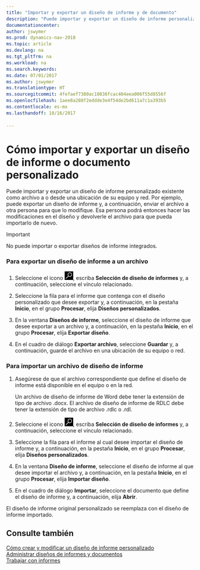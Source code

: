 ```yaml
---
title: "Importar y exportar un diseño de informe y de documento"
description: "Puede importar y exportar un diseño de informe personalizado existente como archivo a o desde una ubicación de su equipo y red."
documentationcenter: 
author: jswymer
ms.prod: dynamics-nav-2018
ms.topic: article
ms.devlang: na
ms.tgt_pltfrm: na
ms.workload: na
ms.search.keywords: 
ms.date: 07/01/2017
ms.author: jswymer
ms.translationtype: HT
ms.sourcegitcommit: 4fefaef7380ac10836fcac404eea006f55d8556f
ms.openlocfilehash: 1aee8a288f2eddde3e4f54de2bd611a7c1a393b5
ms.contentlocale: es-mx
ms.lasthandoff: 10/16/2017

---
```

# <a name="how-to-import-and-export-a-report-or-document-layout"></a>Cómo importar y exportar un diseño de informe o documento personalizado
Puede importar y exportar un diseño de informe personalizado existente como archivo a o desde una ubicación de su equipo y red. Por ejemplo, puede exportar un diseño de informe y, a continuación, enviar el archivo a otra persona para que lo modifique. Esa persona podrá entonces hacer las modificaciones en el diseño y devolverle el archivo para que pueda importarlo de nuevo.  
  
> [!IMPORTANT]  
>  No puede importar o exportar diseños de informe integrados.  
  
### <a name="to-export-a-report-layout-to-a-file"></a>Para exportar un diseño de informe a un archivo  
  
1.  Seleccione el icono ![Buscar página o informe](media/ui-search/search_small.png "icono Buscar página o informe"), escriba **Selección de diseño de informes** y, a continuación, seleccione el vínculo relacionado.  
  
2.  Seleccione la fila para el informe que contenga con el diseño personalizado que desee exportar y, a continuación, en la pestaña **Inicio**, en el grupo **Procesar**, elija **Diseños personalizados**.  
  
3.  En la ventana **Diseños de informe**, seleccione el diseño de informe que desee exportar a un archivo y, a continuación, en la pestaña **Inicio**, en el grupo **Procesar**, elija **Exportar diseño**.  
  
4.  En el cuadro de diálogo **Exportar archivo**, seleccione **Guardar** y, a continuación, guarde el archivo en una ubicación de su equipo o red.  
  
### <a name="to-import-a-report-layout-file"></a>Para importar un archivo de diseño de informe  
  
1.  Asegúrese de que el archivo correspondiente que define el diseño de informe está disponible en el equipo o en la red.  
  
     Un archivo de diseño de informe de Word debe tener la extensión de tipo de archivo .docx. El archivo de diseño de informe de RDLC debe tener la extensión de tipo de archivo .rdlc o .rdl.  
  
2.  Seleccione el icono ![Buscar página o informe](media/ui-search/search_small.png "icono Buscar página o informe"), escriba **Selección de diseño de informes** y, a continuación, seleccione el vínculo relacionado.  
  
3.  Seleccione la fila para el informe al cual desee importar el diseño de informe y, a continuación, en la pestaña **Inicio**, en el grupo **Procesar**, elija **Diseños personalizados**.  
  
4.  En la ventana **Diseño de informe**, seleccione el diseño de informe al que desee importar el archivo y, a continuación, en la pestaña **Inicio**, en el grupo **Procesar**, elija **Importar diseño**.  
  
5.  En el cuadro de diálogo **Importar**, seleccione el documento que define el diseño de informe y, a continuación, elija **Abrir**.  
  
 El diseño de informe original personalizado se reemplaza con el diseño de informe importado.  
  
## <a name="see-also"></a>Consulte también  
 [Cómo crear y modificar un diseño de informe personalizado](ui-how-create-custom-report-layout.md)   
 [Administrar diseños de informes y documentos](ui-manage-report-layouts.md)  
 [Trabajar con informes](ui-work-report.md)    
